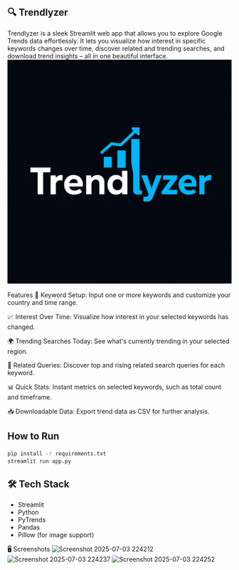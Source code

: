 ## 🔍 Trendlyzer

Trendlyzer is a sleek Streamlit web app that allows you to explore Google Trends data effortlessly. It lets you visualize how interest in specific keywords changes over time, discover related and trending searches, and download trend insights – all in one beautiful interface.
![Trendlyzer Logo](logo.png)

Features
🔑 Keyword Setup: Input one or more keywords and customize your country and time range.

📈 Interest Over Time: Visualize how interest in your selected keywords has changed.

🌍 Trending Searches Today: See what's currently trending in your selected region.

🔎 Related Queries: Discover top and rising related search queries for each keyword.

📊 Quick Stats: Instant metrics on selected keywords, such as total count and timeframe.

📥 Downloadable Data: Export trend data as CSV for further analysis.

##  How to Run

```bash
pip install -r requirements.txt
streamlit run app.py
```
## 🛠️ Tech Stack

- Streamlit
- Python
- PyTrends
- Pandas
- Pillow (for image support)
  
🖥️ Screenshots
![Screenshot 2025-07-03 224212](https://github.com/user-attachments/assets/05896984-2423-48e0-a0e0-4f1c18d94d58)
![Screenshot 2025-07-03 224237](https://github.com/user-attachments/assets/da79acc8-1604-48a1-8492-951bbc019f8d)
![Screenshot 2025-07-03 224252](https://github.com/user-attachments/assets/21837079-129d-45b8-8453-68d900526691)

